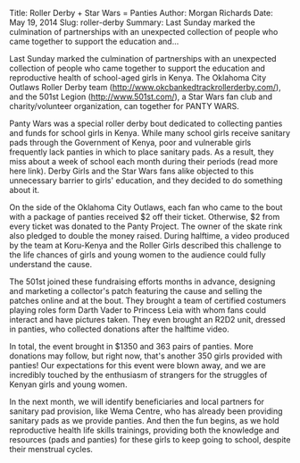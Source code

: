 Title: Roller Derby + Star Wars = Panties
Author: Morgan Richards
Date: May 19, 2014
Slug: roller-derby
Summary: Last Sunday marked the culmination of partnerships with an unexpected collection of people who came together to support the education and...

Last Sunday marked the culmination of partnerships with an unexpected
collection of people who came together to support the education and
reproductive health of school-aged girls in Kenya. The Oklahoma City
Outlaws Roller Derby team (<http://www.okcbankedtrackrollerderby.com/>),
and the 501st Legion (<http://www.501st.com/>), a Star Wars fan club and
charity/volunteer organization, can together for PANTY WARS.

Panty Wars was a special roller derby bout dedicated to collecting
panties and funds for school girls in Kenya. While many school girls
receive sanitary pads through the Government of Kenya, poor and
vulnerable girls frequently lack panties in which to place sanitary
pads. As a result, they miss about a week of school each month during
their periods (read more here link). Derby Girls and the Star Wars fans
alike objected to this unnecessary barrier to girls' education, and they
decided to do something about it.

On the side of the Oklahoma City Outlaws, each fan who came to the bout
with a package of panties received $2 off their ticket. Otherwise, $2
from every ticket was donated to the Panty Project. The owner of the
skate rink also pledged to double the money raised. During halftime, a
video produced by the team at Koru-Kenya and the Roller Girls described
this challenge to the life chances of girls and young women to the
audience could fully understand the cause.

The 501st joined these fundraising efforts months in advance, designing
and marketing a collector's patch featuring the cause and selling the
patches online and at the bout. They brought a team of certified
costumers playing roles form Darth Vader to Princess Leia with whom fans
could interact and have pictures taken. They even brought an R2D2 unit,
dressed in panties, who collected donations after the halftime video.

In total, the event brought in $1350 and 363 pairs of panties. More
donations may follow, but right now, that's another 350 girls provided
with panties! Our expectations for this event were blown away, and we
are incredibly touched by the enthusiasm of strangers for the struggles
of Kenyan girls and young women.

In the next month, we will identify beneficiaries and local partners for
sanitary pad provision, like Wema Centre, who has already been providing
sanitary pads as we provide panties. And then the fun begins, as we hold
reproductive health life skills trainings, providing both the knowledge
and resources (pads and panties) for these girls to keep going to
school, despite their menstrual cycles.

